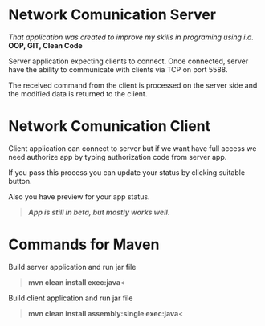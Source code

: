 # Network Comunication Server

_That application was created to improve my skills in programing using i.a._ **OOP, GIT, Clean Code**

Server application expecting clients to connect. Once connected, server have the ability to communicate with clients via TCP on port 5588.

The received command from the client is processed on the server side and the modified data is returned to the client.

# Network Comunication Client

Client application can connect to server but if we want have full access we need authorize app by typing authorization code from server app.

If you pass this process you can update your status by clicking suitable button.

Also you have preview for your app status.



>**_App is still in beta, but mostly works well._**

# Commands for Maven

Build server application and run jar file
>**mvn clean install exec:java**<

Build client application and run jar file
>**mvn clean install assembly:single exec:java**<


